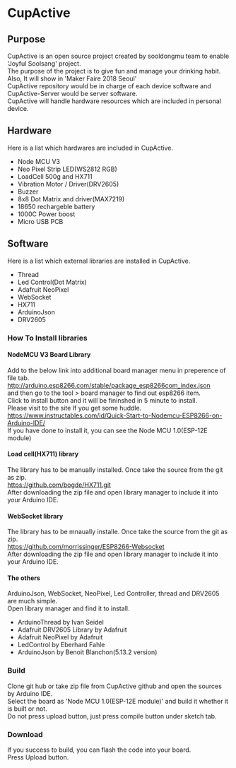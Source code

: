 # CupActive
## Purpose
CupActive is an open source project created by sooldongmu team to enable 'Joyful Soolsang' project.</br>
The purpose of the project is to give fun and manage your drinking habit. </br>
Also, It will show in 'Maker Faire 2018 Seoul' </br>
CupActive repository would be in charge of each device software and CupActive-Server would be server software.</br>
CupActive will handle hardware resources which are included in personal device.

## Hardware
Here is a list which hardwares are included in CupActive.
* Node MCU V3
* Neo Pixel Strip LED(WS2812 RGB)
* LoadCell 500g and HX711
* Vibration Motor / Driver(DRV2605)
* Buzzer
* 8x8 Dot Matrix and driver(MAX7219)
* 18650 rechargeble battery
* 1000C Power boost
* Micro USB PCB

## Software
Here is a list which external libraries are installed in CupActive.
* Thread
* Led Control(Dot Matrix)
* Adafruit NeoPixel
* WebSocket
* HX711
* ArduinoJson
* DRV2605

### How To Install libraries
#### NodeMCU V3 Board Library
Add to the below link into additional board manager menu in preperence of file tab.
http://arduino.esp8266.com/stable/package_esp8266com_index.json </br>
and then go to the tool > board manager to find out esp8266 item. </br>
Click to install button and it will be fininshed in 5 minute to install.</br>
Please visit to the site If you get some huddle.</br>
https://www.instructables.com/id/Quick-Start-to-Nodemcu-ESP8266-on-Arduino-IDE/ </br>
If you have done to install it, you can see the Node MCU 1.0(ESP-12E module)
#### Load cell(HX711) library
The library has to be manually installed. Once take the source from the git as zip. </br>
https://github.com/bogde/HX711.git </br>
After downloading the zip file and open library manager to include it into your Arduino IDE.
#### WebSocket library
The library has to be mnaually installe. Once take the source from the git as zip. <br>
https://github.com/morrissinger/ESP8266-Websocket </br>
After downloading the zip file and open library manager to include it into your Arduino IDE.
#### The others
ArduinoJson, WebSocket, NeoPixel, Led Controller, thread and DRV2605 are much simple.</br>
Open library manager and find it to install.
* ArduinoThread by Ivan Seidel
* Adafruit DRV2605 Library by Adafruit
* Adafruit NeoPixel by Adafruit
* LedControl by Eberhard Fahle
* ArduinoJson by Benoit Blanchon(5.13.2 version)
### Build 
Clone git hub or take zip file from CupActive github and open the sources by Arduino IDE. </br>
Select the board as 'Node MCU 1.0(ESP-12E module)' and build it whether it is built or not.</br>
Do not press upload button, just press compile button under sketch tab. </br>

### Download
If you success to build, you can flash the code into your board.</br>
Press Upload button.</br>

